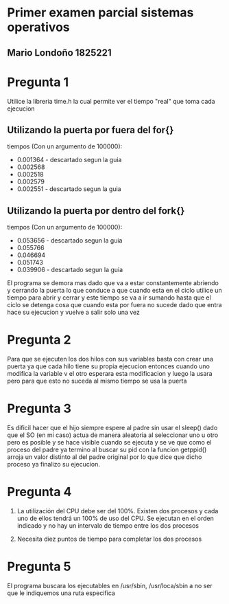 # Primer examen parcial sistemas operativos
## Mario Londoño 1825221


# Pregunta 1
Utilice la libreria time.h la cual permite ver el tiempo "real" que toma cada ejecucion
## Utilizando la puerta por fuera del for{}
tiempos (Con un argumento de 100000): 

- 0.001364 - descartado segun la guia
- 0.002568
- 0.002518
- 0.002579
- 0.002551 - descartado segun la guia

## Utilizando la puerta por dentro del fork{}
tiempos (Con un argumento de 100000):
- 0.053656 - descartado segun la guia
- 0.055766 
- 0.046694
- 0.051743
- 0.039906 - descartado segun la guia

El programa se demora mas dado que va a estar constantemente abriendo y cerrando la puerta lo que conduce a que cuando esta en el ciclo utilice un tiempo para abrir y cerrar y este tiempo se va a ir sumando hasta que el ciclo se detenga cosa que cuando esta por fuera no sucede dado que entra hace su ejecucion y vuelve a salir solo una vez

# Pregunta 2
Para que se ejecuten los dos hilos con sus variables basta con crear una puerta ya que cada hilo tiene su propia ejecucion entonces cuando uno modifica la variable v el otro esperara esta modificacion y luego la usara pero para que esto no suceda al mismo tiempo se usa la puerta

# Pregunta 3 

Es dificil hacer que el hijo siempre espere al padre sin usar el sleep() dado que el SO (en mi caso) actua de manera aleatoria al seleccionar uno u otro pero es posible y se hace visible cuando se ejecuta y se ve que como el proceso del padre ya termino al buscar su pid con la funcion getppid() arroja un valor distinto al del padre original por lo que dice que dicho proceso ya finalizo su ejecucion.

# Pregunta 4

1.  La utilización del CPU debe ser del 100%. Existen dos procesos y cada uno de ellos tendrá un 100% de uso del CPU. Se ejecutan en el orden indicado y no hay un intervalo de tiempo entre los dos procesos

2.  Necesita diez puntos de tiempo para completar los dos procesos

# Pregunta 5

El programa buscara los ejecutables en /usr/sbin, /usr/loca/sbin a no ser que le indiquemos una ruta especifica
